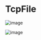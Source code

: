 # TcpFile
![image](https://github.com/user-attachments/assets/5c19e446-c442-4049-b63f-d57fa62d5fa0)

![image](https://github.com/user-attachments/assets/99a63e67-b4ee-4d53-b89d-f2be1825aadb)


